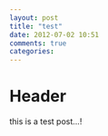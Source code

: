 ```yaml
---
layout: post
title: "test"
date: 2012-07-02 10:51
comments: true
categories: 
---
```

# Header

this is a test post...!
